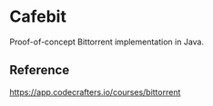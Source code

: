 # Cafebit 
Proof-of-concept Bittorrent implementation in Java.
## Reference
https://app.codecrafters.io/courses/bittorrent